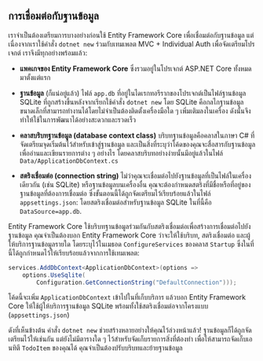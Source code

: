 ## การเชื่อมต่อกับฐานข้อมูล

เราจำเป็นต้องเตรียมการบางอย่างก่อนใช้ Entity Framework Core เพื่อเชื่อมต่อกับฐานข้อมูล แต่เนื่องจากเราใช้คำสั่ง `dotnet new` ร่วมกับเทมเพลต MVC + Individual Auth เพื่อจัดเตรียมโปรเจกต์ เราจึงมีทุกอย่างพร้อมแล้ว:

* **แพคเกจของ Entity Framework Core** ซึ่งรวมอยู่ในโปรเจกต์ ASP.NET Core ทั้งหมดมาตั้งแต่แรก

* **ฐานข้อมูล** (ก็แน่อยู่แล้ว) ไฟล์ `app.db` ที่อยู่ในไดเรกทอรีรากของโปรเจกต์เป็นไฟล์ฐานข้อมูล SQLite ที่ถูกสร้างขึ้นหลังจากเรียกใช้คำสั่ง `dotnet new` โดย SQLite คือกลไกฐานข้อมูลขนาดเล็กที่สามารถทำงานได้โดยไม่จำเป็นต้องติดตั้งเครื่องมือใด ๆ เพิ่มเติมลงในเครื่อง ดังนั้นจึงทำให้ใช้ในการพัฒนาได้อย่างสะดวกและรวดเร็ว

* **คลาสบริบทฐานข้อมูล (database context class)** บริบทฐานข้อมูลคือคลาสในภาษา C# ที่จัดเตรียมจุดเริ่มต้นไว้สำหรับเข้าสู่ฐานข้อมูล และเป็นสิ่งที่ระบุว่าโค้ดของคุณจะสื่อสารกับฐานข้อมูลเพื่ออ่านและเขียนรายการต่าง ๆ อย่างไร โดยคลาสบริบทอย่างง่ายนั้นมีอยู่แล้วในไฟล์ `Data/ApplicationDbContext.cs`

* **สตริงเชื่อมต่อ (connection string)** ไม่ว่าคุณจะเชื่อมต่อไปยังฐานข้อมูลที่เป็นไฟล์ในเครื่องเดียวกัน (เช่น SQLite) หรือฐานข้อมูลบนเครื่องอื่น คุณจะต้องกำหนดสตริงที่มีชื่อหรือที่อยู่ของฐานข้อมูลที่ต้องการเชื่อมต่อ ซึ่งขั้นตอนนี้ได้ถูกจัดเตรียมไว้เรียบร้อยแล้วในไฟล์ `appsettings.json`: โดยสตริงเชื่อมต่อสำหรับฐานข้อมูล SQLite ในที่นี้คือ `DataSource=app.db`.

Entity Framework Core ใช้บริบทฐานข้อมูลร่วมกันกับสตริงเชื่อมต่อเพื่อสร้างการเชื่อมต่อไปยังฐานข้อมูล คุณจำเป็นต้องบอก Entity Framework Core ว่าจะให้ใช้บริบท, สตริงเชื่อมต่อ และผู้ให้บริการฐานข้อมูลรายใด โดยระบุไว้ในเมธอด `ConfigureServices` ของคลาส `Startup` ซึ่งในที่นี้ได้ถูกกำหนดไว้ให้เรียบร้อยแล้วจากการใช้เทมเพลต:

```csharp
services.AddDbContext<ApplicationDbContext>(options =>
    options.UseSqlite(
        Configuration.GetConnectionString("DefaultConnection")));
```

โค้ดนี้จะเพิ่ม `ApplicationDbContext` เข้าไปในที่เก็บบริการ แล้วบอก Entity Framework Core ให้ใช้ผู้ให้บริการฐานข้อมูล SQLite พร้อมทั้งใช้สตริงเชื่อมต่อจากโครงแบบ (`appsettings.json`)

ดังที่เห็นข้างต้น คำสั่ง `dotnet new` ช่วยสร้างหลายอย่างให้คุณไว้ล่วงหน้าแล้ว! ฐานข้อมูลก็ได้ถูกจัดเตรียมไว้ให้เช่นกัน แต่ยังไม่มีตารางใด ๆ ไว้สำหรับจัดเก็บรายการสิ่งที่ต้องทำ เพื่อให้สามารถจัดเก็บเอนทิตี `TodoItem` ของคุณได้ คุณจำเป็นต้องปรับบริบทและย้ายฐานข้อมูล
